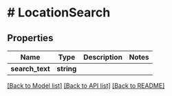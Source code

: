 # # LocationSearch

## Properties

Name | Type | Description | Notes
------------ | ------------- | ------------- | -------------
**search_text** | **string** |  |

[[Back to Model list]](../../README.md#models) [[Back to API list]](../../README.md#endpoints) [[Back to README]](../../README.md)
